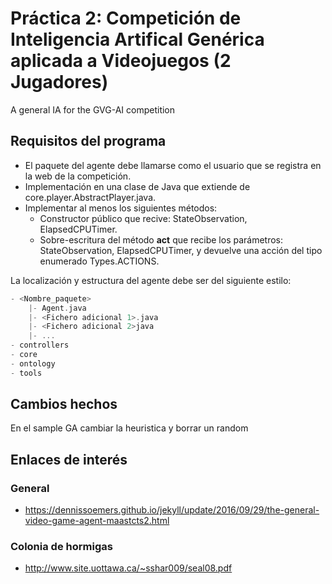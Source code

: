 # Práctica 2: Competición de Inteligencia Artifical Genérica aplicada a Videojuegos (2 Jugadores)

A general IA for the GVG-AI competition


## Requisitos del programa

* El paquete del agente debe llamarse como el usuario que se registra en la web de la competición.
* Implementación en una clase de Java que extiende de core.player.AbstractPlayer.java.
* Implementar al menos los siguientes métodos:
	+ Constructor público que recive: StateObservation, ElapsedCPUTimer.
	+ Sobre-escritura del método __act__ que recibe los parámetros: StateObservation, ElapsedCPUTimer, y devuelve una acción del tipo enumerado Types.ACTIONS.

La localización y estructura del agente debe ser del siguiente estilo:

```groovy
- <Nombre_paquete>
	|- Agent.java
	|- <Fichero adicional 1>.java
	|- <Fichero adicional 2>java
	|- ...
- controllers
- core
- ontology
- tools
```

## Cambios hechos
En el sample GA cambiar la heuristica y borrar un random
## Enlaces de interés
### General
* https://dennissoemers.github.io/jekyll/update/2016/09/29/the-general-video-game-agent-maastcts2.html
### Colonia de hormigas
* http://www.site.uottawa.ca/~sshar009/seal08.pdf

